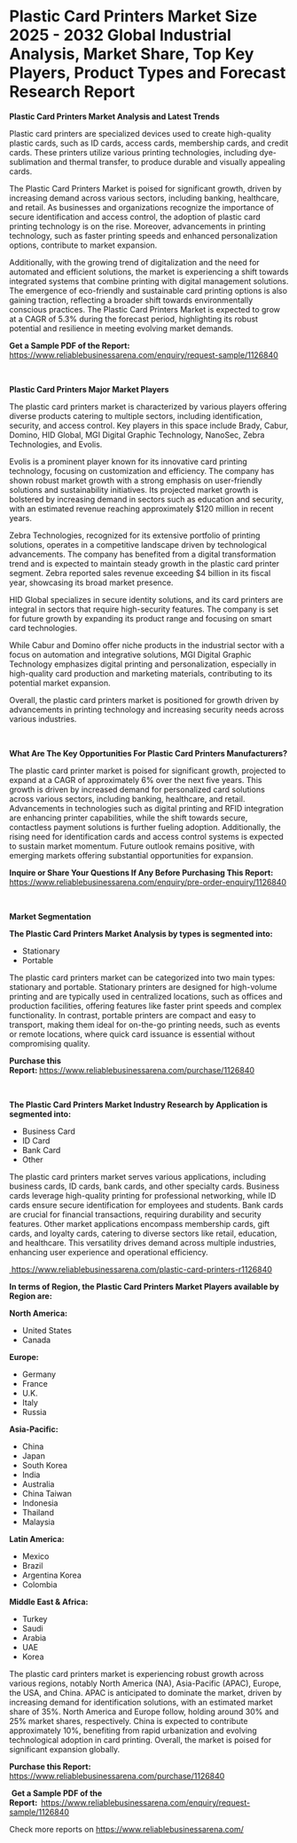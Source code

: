 <p><h1>Plastic Card Printers Market Size 2025 - 2032 Global Industrial Analysis, Market Share, Top Key Players, Product Types and Forecast Research Report</h1></p><p><strong>Plastic Card Printers Market Analysis and Latest Trends</strong></p>
<p><p>Plastic card printers are specialized devices used to create high-quality plastic cards, such as ID cards, access cards, membership cards, and credit cards. These printers utilize various printing technologies, including dye-sublimation and thermal transfer, to produce durable and visually appealing cards.</p><p>The Plastic Card Printers Market is poised for significant growth, driven by increasing demand across various sectors, including banking, healthcare, and retail. As businesses and organizations recognize the importance of secure identification and access control, the adoption of plastic card printing technology is on the rise. Moreover, advancements in printing technology, such as faster printing speeds and enhanced personalization options, contribute to market expansion.</p><p>Additionally, with the growing trend of digitalization and the need for automated and efficient solutions, the market is experiencing a shift towards integrated systems that combine printing with digital management solutions. The emergence of eco-friendly and sustainable card printing options is also gaining traction, reflecting a broader shift towards environmentally conscious practices. The Plastic Card Printers Market is expected to grow at a CAGR of 5.3% during the forecast period, highlighting its robust potential and resilience in meeting evolving market demands.</p></p>
<p><strong>Get a Sample PDF of the Report:&nbsp;</strong> <a href="https://www.reliablebusinessarena.com/enquiry/request-sample/1126840?utm_campaign=1891&utm_medium=2&utm_source=Github&utm_content=ia&utm_term=09042025&utm_id=plastic-card-printers">https://www.reliablebusinessarena.com/enquiry/request-sample/1126840</a></p>
<p>&nbsp;</p>
<p><strong>Plastic Card Printers Major Market Players</strong></p>
<p><p>The plastic card printers market is characterized by various players offering diverse products catering to multiple sectors, including identification, security, and access control. Key players in this space include Brady, Cabur, Domino, HID Global, MGI Digital Graphic Technology, NanoSec, Zebra Technologies, and Evolis. </p><p>Evolis is a prominent player known for its innovative card printing technology, focusing on customization and efficiency. The company has shown robust market growth with a strong emphasis on user-friendly solutions and sustainability initiatives. Its projected market growth is bolstered by increasing demand in sectors such as education and security, with an estimated revenue reaching approximately $120 million in recent years.</p><p>Zebra Technologies, recognized for its extensive portfolio of printing solutions, operates in a competitive landscape driven by technological advancements. The company has benefited from a digital transformation trend and is expected to maintain steady growth in the plastic card printer segment. Zebra reported sales revenue exceeding $4 billion in its fiscal year, showcasing its broad market presence.</p><p>HID Global specializes in secure identity solutions, and its card printers are integral in sectors that require high-security features. The company is set for future growth by expanding its product range and focusing on smart card technologies. </p><p>While Cabur and Domino offer niche products in the industrial sector with a focus on automation and integrative solutions, MGI Digital Graphic Technology emphasizes digital printing and personalization, especially in high-quality card production and marketing materials, contributing to its potential market expansion. </p><p>Overall, the plastic card printers market is positioned for growth driven by advancements in printing technology and increasing security needs across various industries.</p></p>
<p>&nbsp;</p>
<p><strong>What Are The Key Opportunities For Plastic Card Printers Manufacturers?</strong></p>
<p><p>The plastic card printer market is poised for significant growth, projected to expand at a CAGR of approximately 6% over the next five years. This growth is driven by increased demand for personalized card solutions across various sectors, including banking, healthcare, and retail. Advancements in technologies such as digital printing and RFID integration are enhancing printer capabilities, while the shift towards secure, contactless payment solutions is further fueling adoption. Additionally, the rising need for identification cards and access control systems is expected to sustain market momentum. Future outlook remains positive, with emerging markets offering substantial opportunities for expansion.</p></p>
<p><strong>Inquire or Share Your Questions If Any Before Purchasing This Report:</strong> <a href="https://www.reliablebusinessarena.com/enquiry/pre-order-enquiry/1126840?utm_campaign=1891&utm_medium=2&utm_source=Github&utm_content=ia&utm_term=09042025&utm_id=plastic-card-printers">https://www.reliablebusinessarena.com/enquiry/pre-order-enquiry/1126840</a></p>
<p>&nbsp;</p>
<p><strong>Market Segmentation</strong></p>
<p><strong>The Plastic Card Printers Market Analysis by types is segmented into:</strong></p>
<p><ul><li>Stationary</li><li>Portable</li></ul></p>
<p><p>The plastic card printers market can be categorized into two main types: stationary and portable. Stationary printers are designed for high-volume printing and are typically used in centralized locations, such as offices and production facilities, offering features like faster print speeds and complex functionality. In contrast, portable printers are compact and easy to transport, making them ideal for on-the-go printing needs, such as events or remote locations, where quick card issuance is essential without compromising quality.</p></p>
<p><strong>Purchase this Report:&nbsp;</strong><a href="https://www.reliablebusinessarena.com/purchase/1126840?utm_campaign=1891&utm_medium=2&utm_source=Github&utm_content=ia&utm_term=09042025&utm_id=plastic-card-printers">https://www.reliablebusinessarena.com/purchase/1126840</a></p>
<p>&nbsp;</p>
<p><strong>The Plastic Card Printers Market Industry Research by Application is segmented into:</strong></p>
<p><ul><li>Business Card</li><li>ID Card</li><li>Bank Card</li><li>Other</li></ul></p>
<p><p>The plastic card printers market serves various applications, including business cards, ID cards, bank cards, and other specialty cards. Business cards leverage high-quality printing for professional networking, while ID cards ensure secure identification for employees and students. Bank cards are crucial for financial transactions, requiring durability and security features. Other market applications encompass membership cards, gift cards, and loyalty cards, catering to diverse sectors like retail, education, and healthcare. This versatility drives demand across multiple industries, enhancing user experience and operational efficiency.</p></p>
<p><a href="https://www.reliablebusinessarena.com/plastic-card-printers-r1126840?utm_campaign=1891&utm_medium=2&utm_source=Github&utm_content=ia&utm_term=09042025&utm_id=plastic-card-printers">&nbsp;https://www.reliablebusinessarena.com/plastic-card-printers-r1126840</a></p>
<p><strong>In terms of Region, the Plastic Card Printers Market Players available by Region are:</strong></p>
<p>
    <p> <strong> North America: </strong>
        <ul>
            <li>United States</li>
            <li>Canada</li>
        </ul>
        </p> 
    <p> <strong> Europe: </strong>
        <ul>
            <li>Germany</li>
            <li>France</li>
            <li>U.K.</li>
            <li>Italy</li>
            <li>Russia</li>
        </ul>
        </p> 
    <p> <strong> Asia-Pacific: </strong>
        <ul>
            <li>China</li>
            <li>Japan</li>
            <li>South Korea</li>
            <li>India</li>
            <li>Australia</li>
            <li>China Taiwan</li>
            <li>Indonesia</li>
            <li>Thailand</li>
            <li>Malaysia</li>
        </ul>
        </p> 
    <p> <strong> Latin America: </strong>
        <ul>
            <li>Mexico</li>
            <li>Brazil</li>
            <li>Argentina Korea</li>
            <li>Colombia</li>
        </ul>
        </p> 
    <p> <strong> Middle East & Africa: </strong>
        <ul>
            <li>Turkey</li>
            <li>Saudi</li>
            <li>Arabia</li>
            <li>UAE</li>
            <li>Korea</li>
        </ul>
    </p>
    </p>
<p><p>The plastic card printers market is experiencing robust growth across various regions, notably North America (NA), Asia-Pacific (APAC), Europe, the USA, and China. APAC is anticipated to dominate the market, driven by increasing demand for identification solutions, with an estimated market share of 35%. North America and Europe follow, holding around 30% and 25% market shares, respectively. China is expected to contribute approximately 10%, benefiting from rapid urbanization and evolving technological adoption in card printing. Overall, the market is poised for significant expansion globally.</p></p>
<p><strong>Purchase this Report: </strong><a href="https://www.reliablebusinessarena.com/purchase/1126840?utm_campaign=1891&utm_medium=2&utm_source=Github&utm_content=ia&utm_term=09042025&utm_id=plastic-card-printers">https://www.reliablebusinessarena.com/purchase/1126840</a></p>
<p>&nbsp;<strong>Get a Sample PDF of the Report:&nbsp;&nbsp;</strong><a href="https://www.reliablebusinessarena.com/enquiry/request-sample/1126840?utm_campaign=1891&utm_medium=2&utm_source=Github&utm_content=ia&utm_term=09042025&utm_id=plastic-card-printers">https://www.reliablebusinessarena.com/enquiry/request-sample/1126840</a></p>
<p><strong></strong></p>
<p>Check more reports on <a href="https://www.reliablebusinessarena.com/?utm_campaign=1891&utm_medium=2&utm_source=Github&utm_content=ia&utm_term=09042025&utm_id=plastic-card-printers">https://www.reliablebusinessarena.com/</a></p>